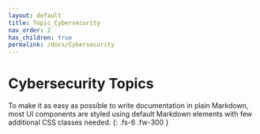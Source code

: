 ```yaml
---
layout: default
title: Topic_Cybersecurity
nav_order: 2
has_children: true
permalink: /docs/Cybersecurity
---
```


# Cybersecurity Topics

To make it as easy as possible to write documentation in plain Markdown, most UI components are styled using default Markdown elements with few additional CSS classes needed.
{: .fs-6 .fw-300 }